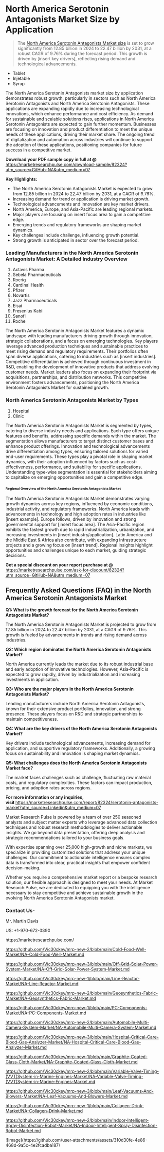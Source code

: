 <h1>North America Serotonin Antagonists Market&nbsp;Size by Application</h1><blockquote><p>The <a href="https://marketresearchpulse.com/download-sample/82324?utm_source=GitHub-NA&amp;utm_medium=07">North America Serotonin Antagonists Market size</a> is set to grow significantly from 12.85 billion in 2024 to 22.47 billion by 2031, at a robust CAGR of 9.76% during the forecast period. This growth is driven by [insert key drivers], reflecting rising demand and technological advancements.</p></blockquote><ul><li> Tablet<li> Injetable<li> Syrup</li></ul><p>The North America Serotonin Antagonists market size by application demonstrates robust growth, particularly in sectors such as North America Serotonin Antagonists and North America Serotonin Antagonists. These applications are expanding rapidly due to increasing technological innovations, which enhance performance and cost efficiency. As demand for sustainable and scalable solutions rises, applications in North America Serotonin Antagonists are expected to gain further momentum. Businesses are focusing on innovation and product differentiation to meet the unique needs of these applications, driving their market share. The ongoing trend of digitalization and automation across industries will continue to support the adoption of these applications, positioning companies for future success in a competitive market.</p><p><strong>Download your PDF sample copy in full at @ </strong><a href="https://marketresearchpulse.com/download-sample/82324?utm_source=GitHub-NA&amp;utm_medium=07">https://marketresearchpulse.com/download-sample/82324?utm_source=GitHub-NA&amp;utm_medium=07</a></p><p><strong>Key Highlights: </strong></p><ul><li>The North America Serotonin Antagonists Market is expected to grow from 12.85 billion in 2024 to 22.47 billion by 2031, at a CAGR of 9.76%.</li><li>Increasing demand for trend or application is driving market growth.</li><li>Technological advancements and innovation are key market drivers.</li><li>North America, Europe, and Asia-Pacific are leading regional markets.</li><li>Major players are focusing on insert focus area to gain a competitive edge.</li><li>Emerging trends and regulatory frameworks are shaping market dynamics.</li><li>Key challenges include challenge, influencing growth potential.</li><li>Strong growth is anticipated in sector over the forecast period.</li></ul><h3>Leading Manufacturers in the North America Serotonin Antagonists Market: A Detailed Industry Overview</h3><ol><li> Actavis Pharma</li><li>Sebela Pharmaceuticals</li><li>Roerig</li><li>Cardinal Health</li><li>Pfizer</li><li>Novartis</li><li>Jazz Pharmaceuticals</li><li>Eisai</li><li>Fresenius Kabi</li><li>Sanofi</li><li>Roche</li></ol><div class="flex max-w-full flex-col flex-grow"><div class="min-h-8 text-message flex w-full flex-col items-end gap-2 whitespace-normal break-words [.text-message+&amp;]:mt-5" dir="auto" data-message-author-role="assistant" data-message-id="fd8432e4-4910-450d-b182-61b7bfb0a01f" data-message-model-slug="gpt-4o"><div class="flex w-full flex-col gap-1 empty:hidden first:pt-[3px]"><div class="markdown prose w-full break-words dark:prose-invert light"><p>The North America Serotonin Antagonists Market features a dynamic landscape with leading manufacturers driving growth through innovation, strategic collaborations, and a focus on emerging technologies. Key players leverage advanced production techniques and sustainable practices to meet rising demand and regulatory requirements. Their portfolios often span diverse applications, catering to industries such as [insert industries]. Competitive differentiation is achieved through continuous investment in R&amp;D, enabling the development of innovative products that address evolving customer needs. Market leaders also focus on expanding their footprint via acquisitions, partnerships, and distribution networks. This competitive environment fosters advancements, positioning the North America Serotonin Antagonists Market for sustained growth.</p></div></div></div></div><h3>North America Serotonin Antagonists Market by Types</h3><ol><li> Hospital<li> Clinic</li></ol><div class="flex max-w-full flex-col flex-grow"><div class="min-h-8 text-message flex w-full flex-col items-end gap-2 whitespace-normal break-words [.text-message+&amp;]:mt-5" dir="auto" data-message-author-role="assistant" data-message-id="084470be-0bb7-4664-bddf-5156b4f41249" data-message-model-slug="gpt-4o-mini"><div class="flex w-full flex-col gap-1 empty:hidden first:pt-[3px]"><div class="markdown prose w-full break-words dark:prose-invert light"><p>The North America Serotonin Antagonists Market is segmented by types, catering to diverse industry needs and applications. Each type offers unique features and benefits, addressing specific demands within the market. The segmentation allows manufacturers to target distinct customer bases and enhance product offerings. Innovation and technological advancements drive differentiation among types, ensuring tailored solutions for varied end-user requirements. These types play a pivotal role in shaping market dynamics, with their adoption influenced by factors such as cost-effectiveness, performance, and suitability for specific applications. Understanding type-wise segmentation is essential for stakeholders aiming to capitalize on emerging opportunities and gain a competitive edge.</p></div></div></div></div><h3><span style="font-size: 11px;">Regional Overview of the North America Serotonin Antagonists Market</span></h3><div class="flex max-w-full flex-col flex-grow"><div class="min-h-8 text-message flex w-full flex-col items-end gap-2 whitespace-normal break-words [.text-message+&amp;]:mt-5" dir="auto" data-message-author-role="assistant" data-message-id="e9038762-ce64-4e30-91c9-9bd413514231" data-message-model-slug="gpt-4o-mini"><div class="flex w-full flex-col gap-1 empty:hidden first:pt-[3px]"><div class="markdown prose w-full break-words dark:prose-invert light"><p>The North America Serotonin Antagonists Market demonstrates varying growth dynamics across key regions, influenced by economic conditions, industrial activity, and regulatory frameworks. North America leads with advancements in technology and high adoption rates in industries like [insert example]. Europe follows, driven by innovation and strong governmental support for [insert focus area]. The Asia-Pacific region exhibits the fastest growth due to rapid industrialization, urbanization, and increasing investments in [insert industry/application]. Latin America and the Middle East &amp; Africa also contribute, with expanding infrastructure projects and a growing focus on [insert trend]. Regional insights highlight opportunities and challenges unique to each market, guiding strategic decisions.</p></div></div></div></div><p><strong>Get a special discount on your report purchase at @ </strong><a href="https://marketresearchpulse.com/ask-for-discount/82324?utm_source=GitHub-NA&amp;utm_medium=07">https://marketresearchpulse.com/ask-for-discount/82324?utm_source=GitHub-NA&amp;utm_medium=07</a></p><h2>Frequently Asked Questions (FAQ) in the North America Serotonin Antagonists Market</h2><p><strong>Q1: What is the growth forecast for the North America Serotonin Antagonists Market?</strong></p><p>The North America Serotonin Antagonists Market is projected to grow from 12.85 billion in 2024 to 22.47 billion by 2031, at a CAGR of 9.76%. This growth is fueled by advancements in trends and rising demand across industries.</p><p><strong>Q2: Which region dominates the North America Serotonin Antagonists Market?</strong></p><p>North America currently leads the market due to its robust industrial base and early adoption of innovative technologies. However, Asia-Pacific is expected to grow rapidly, driven by industrialization and increasing investments in application.</p><p><strong>Q3: Who are the major players in the North America Serotonin Antagonists Market?</strong></p><p>Leading manufacturers include North America Serotonin Antagonists, known for their extensive product portfolios, innovation, and strong presence. These players focus on R&amp;D and strategic partnerships to maintain competitiveness.</p><p><strong>Q4: What are the key drivers of the North America Serotonin Antagonists Market?</strong></p><p>Key drivers include technological advancements, increasing demand for application, and supportive regulatory frameworks. Additionally, a growing focus on sustainability and innovation is shaping market dynamics.</p><p><strong>Q5: What challenges does the North America Serotonin Antagonists Market face?</strong></p><p>The market faces challenges such as challenge, fluctuating raw material costs, and regulatory complexities. These factors can impact production, pricing, and adoption rates across regions.</p><p><strong>For more information or any inquiries, visit&nbsp;</strong><a href="https://marketresearchpulse.com/report/82324/serotonin-antagonists-market?utm_source=Linkedin&utm_medium=07">https://marketresearchpulse.com/report/82324/serotonin-antagonists-market?utm_source=Linkedin&utm_medium=07</a></p><p>Market Research Pulse is powered by a team of over 250 seasoned analysts and subject matter experts who leverage advanced data collection techniques and robust research methodologies to deliver actionable insights. We go beyond data presentation, offering deep analysis and strategic recommendations tailored to your business goals.</p><p>With expertise spanning over 25,000 high-growth and niche markets, we specialize in providing customized solutions that address your unique challenges. Our commitment to actionable intelligence ensures complex data is transformed into clear, practical insights that empower confident decision-making.</p><p>Whether you require a comprehensive market report or a bespoke research solution, our flexible approach is designed to meet your needs. At Market Research Pulse, we are dedicated to equipping you with the intelligence necessary to stay competitive and achieve sustainable growth in the evolving North America Serotonin Antagonists market.</p><h3><strong>Contact Us-</strong></h3><p>Mr. Martin Davis</p><p>US: +1-970-672-0390</p><p>https://marketresearchpulse.com/</p><p><a href="https://github.com/Vic30ckey/mrp-new-2/blob/main/Cold-Food-Well-Market/NA-Cold-Food-Well-Market.md">https://github.com/Vic30ckey/mrp-new-2/blob/main/Cold-Food-Well-Market/NA-Cold-Food-Well-Market.md</a></p><p><a href="https://github.com/Vic30ckey/mrp-new-3/blob/main/Off-Grid-Solar-Power-System-Market/NA-Off-Grid-Solar-Power-System-Market.md">https://github.com/Vic30ckey/mrp-new-3/blob/main/Off-Grid-Solar-Power-System-Market/NA-Off-Grid-Solar-Power-System-Market.md</a></p><p><a href="https://github.com/Vic30ckey/mrp-new-1/blob/main/Line-Reactor-Market/NA-Line-Reactor-Market.md">https://github.com/Vic30ckey/mrp-new-1/blob/main/Line-Reactor-Market/NA-Line-Reactor-Market.md</a></p><p><a href="https://github.com/Vic30ckey/mrp-new-2/blob/main/Geosynthetics-Fabric-Market/NA-Geosynthetics-Fabric-Market.md">https://github.com/Vic30ckey/mrp-new-2/blob/main/Geosynthetics-Fabric-Market/NA-Geosynthetics-Fabric-Market.md</a></p><p><a href="https://github.com/Vic30ckey/mrp-new-1/blob/main/PC-Components-Market/NA-PC-Components-Market.md">https://github.com/Vic30ckey/mrp-new-1/blob/main/PC-Components-Market/NA-PC-Components-Market.md</a></p><p><a href="https://github.com/Vic30ckey/mrp-new-2/blob/main/Automobile-Multi-Camera-System-Market/NA-Automobile-Multi-Camera-System-Market.md">https://github.com/Vic30ckey/mrp-new-2/blob/main/Automobile-Multi-Camera-System-Market/NA-Automobile-Multi-Camera-System-Market.md</a></p><p><a href="https://github.com/Vic30ckey/mrp-new-3/blob/main/Hospital-Critical-Care-Blood-Gas-Analyzer-Market/NA-Hospital-Critical-Care-Blood-Gas-Analyzer-Market.md">https://github.com/Vic30ckey/mrp-new-3/blob/main/Hospital-Critical-Care-Blood-Gas-Analyzer-Market/NA-Hospital-Critical-Care-Blood-Gas-Analyzer-Market.md</a></p><p><a href="https://github.com/Vic30ckey/mrp-new-1/blob/main/Graphite-Coated-Glass-Cloth-Market/NA-Graphite-Coated-Glass-Cloth-Market.md">https://github.com/Vic30ckey/mrp-new-1/blob/main/Graphite-Coated-Glass-Cloth-Market/NA-Graphite-Coated-Glass-Cloth-Market.md</a></p><p><a href="https://github.com/Vic30ckey/mrp-new-2/blob/main/Variable-Valve-Timing-(VVT)System-in-Marine-Engines-Market/NA-Variable-Valve-Timing-(VVT)System-in-Marine-Engines-Market.md">https://github.com/Vic30ckey/mrp-new-2/blob/main/Variable-Valve-Timing-(VVT)System-in-Marine-Engines-Market/NA-Variable-Valve-Timing-(VVT)System-in-Marine-Engines-Market.md</a></p><p><a href="https://github.com/Vic30ckey/mrp-new-3/blob/main/Leaf-Vacuums-And-Blowers-Market/NA-Leaf-Vacuums-And-Blowers-Market.md">https://github.com/Vic30ckey/mrp-new-3/blob/main/Leaf-Vacuums-And-Blowers-Market/NA-Leaf-Vacuums-And-Blowers-Market.md</a></p><p><a href="https://github.com/Vic30ckey/mrp-new-1/blob/main/Collagen-Drink-Market/NA-Collagen-Drink-Market.md">https://github.com/Vic30ckey/mrp-new-1/blob/main/Collagen-Drink-Market/NA-Collagen-Drink-Market.md</a></p><p><a href="https://github.com/Vic30ckey/mrp-new-2/blob/main/Indoor-Intelligent-Spray-Disinfection-Robot-Market/NA-Indoor-Intelligent-Spray-Disinfection-Robot-Market.md">https://github.com/Vic30ckey/mrp-new-2/blob/main/Indoor-Intelligent-Spray-Disinfection-Robot-Market/NA-Indoor-Intelligent-Spray-Disinfection-Robot-Market.md</a></p>
![image](https://github.com/user-attachments/assets/310d30fe-4e86-468d-9a5c-4e2fcadba187)
